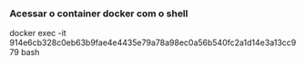 ### Acessar o container docker com o shell
docker exec -it 914e6cb328c0eb63b9fae4e4435e79a78a98ec0a56b540fc2a1d14e3a13cc979 bash